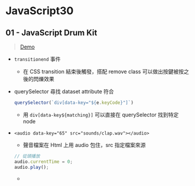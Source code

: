 # JavaScript30

## 01 - JavaScript Drum Kit

> [Demo](https://hcwxd.github.io/JavaScript30/01%20-%20JavaScript%20Drum%20Kit/index.html)

- `transitionend` 事件

  - 在 CSS transition 結束後觸發，搭配 remove class 可以做出按鍵被按之後的閃爍效果

- querySelector 尋找 dataset attribute 符合

  ```JavaScript
  querySelector(`div[data-key="${e.keyCode}"]`)
  ```

  - 用 `div[data-key${matching}]` 可以直接在 querySelector 找到特定 node

- `<audio data-key="65" src="sounds/clap.wav"></audio>`

  - 聲音檔案在 Html 上用 audio 包住，src 指定檔案來源

  ```javascript
  // 從頭播放
  audio.currentTime = 0;
  audio.play();
  ```

  

  -  

